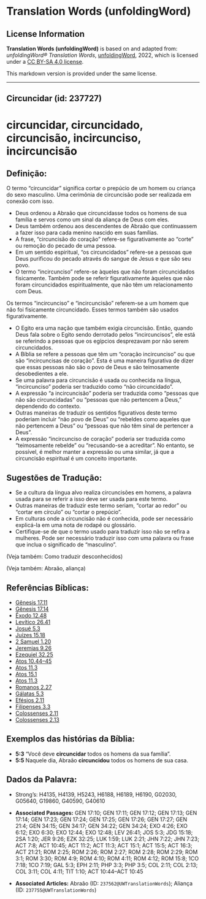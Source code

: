 # Translation Words (unfoldingWord)

## License Information

**Translation Words (unfoldingWord)** is based on and adapted from: _unfoldingWord® Translation Words_, [unfoldingWord](https://unfoldingword.org/utw), 2022, which is licensed under a [CC BY-SA 4.0 license](https://creativecommons.org/licenses/by-sa/4.0/legalcode.en).

This markdown version is provided under the same license.



--------------------------------

## Circuncidar (id: 237727)

circuncidar, circuncidado, circuncisão, incircunciso, incircuncisão
===================================================================

Definição:
----------

O termo “circuncidar” significa cortar o prepúcio de um homem ou criança do sexo masculino. Uma cerimônia de circuncisão pode ser realizada em conexão com isso.

* Deus ordenou a Abraão que circuncidasse todos os homens de sua família e servos como um sinal da aliança de Deus com eles.
* Deus também ordenou aos descendentes de Abraão que continuassem a fazer isso para cada menino nascido em suas famílias.
* A frase, “circuncisão do coração” refere\-se figurativamente ao “corte” ou remoção do pecado de uma pessoa.
* Em um sentido espiritual, “os circuncidados” refere\-se a pessoas que Deus purificou do pecado através do sangue de Jesus e que são seu povo.
* O termo “incircunciso” refere\-se àqueles que não foram circuncidados fisicamente. Também pode se referir figurativamente àqueles que não foram circuncidados espiritualmente, que não têm um relacionamento com Deus.

Os termos “incircunciso” e “incircuncisão” referem\-se a um homem que não foi fisicamente circuncidado. Esses termos também são usados figurativamente.

* O Egito era uma nação que também exigia circuncisão. Então, quando Deus fala sobre o Egito sendo derrotado pelos “incircuncisos”, ele está se referindo a pessoas que os egípcios desprezavam por não serem circuncidados.
* A Bíblia se refere a pessoas que têm um “coração incircunciso” ou que são “incircuncisas de coração”. Esta é uma maneira figurativa de dizer que essas pessoas não são o povo de Deus e são teimosamente desobedientes a ele.
* Se uma palavra para circuncisão é usada ou conhecida na língua, “incircunciso” poderia ser traduzido como “não circuncidado”.
* A expressão “a incircuncisão” poderia ser traduzida como “pessoas que não são circuncidadas” ou “pessoas que não pertencem a Deus,” dependendo do contexto.
* Outras maneiras de traduzir os sentidos figurativos deste termo poderiam incluir “não povo de Deus” ou “rebeldes como aqueles que não pertencem a Deus” ou “pessoas que não têm sinal de pertencer a Deus”.
* A expressão “incircunciso de coração” poderia ser traduzida como “teimosamente rebelde” ou “recusando\-se a acreditar”. No entanto, se possível, é melhor manter a expressão ou uma similar, já que a circuncisão espiritual é um conceito importante.

Sugestões de Tradução:
----------------------

* Se a cultura da língua alvo realiza circuncisões em homens, a palavra usada para se referir a isso deve ser usada para este termo.
* Outras maneiras de traduzir este termo seriam, “cortar ao redor” ou “cortar em círculo” ou “cortar o prepúcio”.
* Em culturas onde a circuncisão não é conhecida, pode ser necessário explicá\-la em uma nota de rodapé ou glossário.
* Certifique\-se de que o termo usado para traduzir isso não se refira a mulheres. Pode ser necessário traduzir isso com uma palavra ou frase que inclua o significado de “masculino”.

(Veja também: Como traduzir desconhecidos)

(Veja também: Abraão, aliança)

Referências Bíblicas:
---------------------

* [Gênesis 17\.11](https://ref.ly/Gen17:11)
* [Gênesis 17\.14](https://ref.ly/Gen17:14)
* [Êxodo 12\.48](https://ref.ly/Exod12:48)
* [Levítico 26\.41](https://ref.ly/Lev26:41)
* [Josué 5\.3](https://ref.ly/Josh5:3)
* [Juízes 15\.18](https://ref.ly/Judg15:18)
* [2 Samuel 1\.20](https://ref.ly/2Sam1:20)
* [Jeremias 9\.26](https://ref.ly/Jer9:26)
* [Ezequiel 32\.25](https://ref.ly/Ezek32:25)
* [Atos 10\.44–45](https://ref.ly/Acts10:44-Acts10:45)
* [Atos 11\.3](https://ref.ly/Acts11:3)
* [Atos 15\.1](https://ref.ly/Acts15:1)
* [Atos 11\.3](https://ref.ly/Acts11:3)
* [Romanos 2\.27](https://ref.ly/Rom2:27)
* [Gálatas 5\.3](https://ref.ly/Gal5:3)
* [Efésios 2\.11](https://ref.ly/Eph2:11)
* [Filipenses 3\.3](https://ref.ly/Phil3:3)
* [Colossenses 2\.11](https://ref.ly/Col2:11)
* [Colossenses 2\.13](https://ref.ly/Col2:13)

Exemplos das histórias da Bíblia:
---------------------------------

* **5:3** “Você deve **circuncidar** todos os homens da sua família”.
* **5:5** Naquele dia, Abraão **circuncidou** todos os homens de sua casa.

Dados da Palavra:
-----------------

* Strong’s: H4135, H4139, H5243, H6188, H6189, H6190, G02030, G05640, G19860, G40590, G40610

* **Associated Passages:** GEN 17:10; GEN 17:11; GEN 17:12; GEN 17:13; GEN 17:14; GEN 17:23; GEN 17:24; GEN 17:25; GEN 17:26; GEN 17:27; GEN 21:4; GEN 34:15; GEN 34:17; GEN 34:22; GEN 34:24; EXO 4:26; EXO 6:12; EXO 6:30; EXO 12:44; EXO 12:48; LEV 26:41; JOS 5:3; JDG 15:18; 2SA 1:20; JER 9:26; EZK 32:25; LUK 1:59; LUK 2:21; JHN 7:22; JHN 7:23; ACT 7:8; ACT 10:45; ACT 11:2; ACT 11:3; ACT 15:1; ACT 15:5; ACT 16:3; ACT 21:21; ROM 2:25; ROM 2:26; ROM 2:27; ROM 2:28; ROM 2:29; ROM 3:1; ROM 3:30; ROM 4:9; ROM 4:10; ROM 4:11; ROM 4:12; ROM 15:8; 1CO 7:18; 1CO 7:19; GAL 5:3; EPH 2:11; PHP 3:3; PHP 3:5; COL 2:11; COL 2:13; COL 3:11; COL 4:11; TIT 1:10; ACT 10:44–ACT 10:45
* **Associated Articles:** Abraão (ID: `237562@UWTranslationWords`); Aliança (ID: `237755@UWTranslationWords`)

